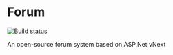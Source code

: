 # Forum

[![Build status](https://ci.appveyor.com/api/projects/status/gqlcq07dl30524hk?svg=true)](https://ci.appveyor.com/project/Kagamine/forum/branch/dev)

An open-source forum system based on ASP.Net vNext
